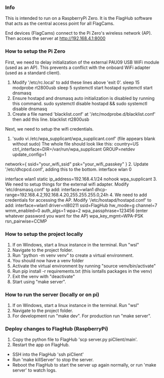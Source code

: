 ### Info
This is intended to run on a RaspberryPi Zero.
It is the FlagHub software that acts as the central access point for all FlagCams.

End devices (FlagCams) connect to the Pi Zero's wireless network (AP).
Then access the server at http://192.168.4.1:8000

### How to setup the Pi Zero
First, we need to delay initialization of the external PAU09 USB WiFi module (used as an AP).
This prevents a conflict with the onboard WiFi adapter (used as a standard client).
1. Modify '/etc/rc.local' to add these lines above 'exit 0'.
  sleep 15
  modprobe rt2800usb
  sleep 5
  systemctl start hostapd
  systemctl start dnsmasq
2. Ensure hostapd and dnsmasq auto initialization is disabled by running this command.
  sudo systemctl disable hostapd && sudo systemctl disable dnsmasq
3. Create a file named 'blacklist.conf' at '/etc/modprobe.d/blacklist.conf' then add this line.
  blacklist rt2800usb

Next, we need to setup the wifi credentials.
1. 'sudo vi /etc/wpa_supplicant/wpa_supplicant.conf' (file appears blank without sudo)
  The whole file should look like this:
  country=US
  ctrl_interface=DIR=/var/run/wpa_supplicant GROUP=netdev
  update_config=1

  network={
    ssid="your_wifi_ssid"
    psk="your_wifi_passkey"
  }
2. Update '/etc/dhcpcd.conf', adding this to the bottom.
  interface wlan 0

  interface wlan1
    static ip_address=192.168.4.1/24
    nohook wpa_supplicant
3. We need to setup things for the external wifi adapter.
  Modify 'etc/dnsmasq.conf' tp add:
  interface=wlan1
  dhcp-range=192.168.4.2,192.168.4.20,255.255.255.0,24h
4. We need to add credentials for accessing the AP.
  Modify '/etc/hostapd/hostapd.conf' to add:
  interface=wlan1
  driver=nl80211
  ssid=FlagHub
  hw_mode=g
  channel=7
  wmm_enabled=0
  auth_algs=1
  wpa=2
  wpa_passphrase=123456 (enter whatever password you want for the AP)
  wpa_key_mgmt=WPA-PSK
  rsn_pairwise=CCMP

### How to setup the project locally
1. If on Windows, start a linux instance in the terminal. Run "wsl"
2. Navigate to the project folder.
3. Run "python -m venv venv" to create a virtual environment.
4. You should now have a venv folder
5. Activate the virtual environment by running "source venv/bin/activate"
6. Run pip install -r requirements.txt (this isntalls packages in the venv)
7. Exit the venv with "deactivate"
8. Start using "make server".

### How to run the server (locally or on pi)
1. If on Windows, start a linux instance in the terminal. Run "wsl"
2. Navigate to the project folder.
3. For development run "make dev". For production run "make server".

### Deploy changes to FlagHub (RaspberryPi)
1. Copy the python file to FlagHub 'scp server.py piClient/main'.
2. Restart the app on FlagHub.
  - SSH into the FlagHub 'ssh piClient' 
  - Run 'make killServer' to stop the server.
  - Reboot the FlagHub to start the server up again normally, or run 'make server' to watch logs.